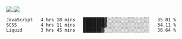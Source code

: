 <a href="https://www.mvuljevas.com">
    <img align="center" src="https://github-readme-stats.vercel.app/api?username=mvuljevas&show_icons=true&theme=dracula" />
</a>
<a href="https://www.mvuljevas.com">
    <img align="center" src="https://github-readme-stats.vercel.app/api/top-langs/?username=mvuljevas&theme=dracula&layout=compact" />
</a>

<br>

<!--START_SECTION:waka-->
```text
JavaScript   4 hrs 18 mins   ████████▓░░░░░░░░░░░░░░░░   35.01 % 
SCSS         4 hrs 11 mins   ████████▓░░░░░░░░░░░░░░░░   34.11 % 
Liquid       3 hrs 45 mins   ███████▓░░░░░░░░░░░░░░░░░   30.64 % 
```
<!--END_SECTION:waka-->
